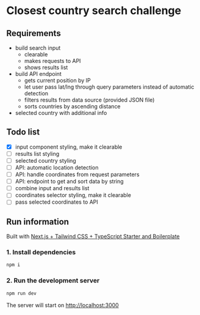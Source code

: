 # Closest country search challenge

## Requirements

- build search input
  - clearable
  - makes requests to API
  - shows results list
- build API endpoint
  - gets current position by IP
  - let user pass lat/lng through query parameters instead of automatic detection
  - filters results from data source (provided JSON file)
  - sorts countries by ascending distance
- selected country with additional info

## Todo list

- [x] input component styling, make it clearable
- [ ] results list styling
- [ ] selected country styling
- [ ] API: automatic location detection
- [ ] API: handle coordinates from request parameters
- [ ] API: endpoint to get and sort data by string
- [ ] combine input and results list
- [ ] coordinates selector styling, make it clearable
- [ ] pass selected coordinates to API

## Run information

Built with [Next.js + Tailwind CSS + TypeScript Starter and Boilerplate](https://github.com/theodorusclarence/ts-nextjs-tailwind-starter)

### 1. Install dependencies

```bash
npm i
```

### 2. Run the development server

```bash
npm run dev
```

The server will start on [http://localhost:3000](http://localhost:3000)

